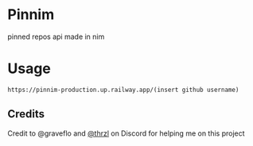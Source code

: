 # Pinnim
pinned repos api made in nim

# Usage

```
https://pinnim-production.up.railway.app/(insert github username)
```

## Credits
Credit to @graveflo and [@thrzl](https://github.com/thrzl) on Discord for helping me on this project